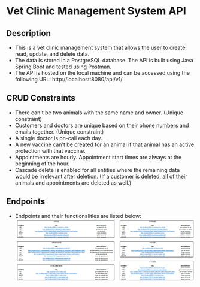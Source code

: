 # Vet Clinic Management System API

## Description
- This is a vet clinic management system that allows the user to create, read, update, and delete data.
- The data is stored in a PostgreSQL database. The API is built using Java Spring Boot and tested using Postman.
- The API is hosted on the local machine and can be accessed using the following URL: http://localhost:8080/api/v1/

## CRUD Constraints
- There can't be two animals with the same name and owner. (Unique constraint)
- Customers and doctors are unique based on their phone numbers and emails together. (Unique constraint) 
- A single doctor is on-call each day.
- A new vaccine can't be created for an animal if that animal has an active protection with that vaccine.
- Appointments are hourly. Appointment start times are always at the beginning of the hour.
- Cascade delete is enabled for all entities where the remaining data would be irrelevant after deletion. (If a customer is deleted, all of their animals and appointments are deleted as well.)

## Endpoints
- Endpoints and their functionalities are listed below:![img.png](img.png)